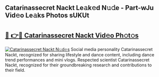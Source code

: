 ## Catarinassecret Nackt Le𝚊k𝚎d N𝚞𝚍e - Part-wJu Vid𝚎o Le𝚊ks Photos sUKUt

# <h2><a href="http://fb54zz.evod.top/?m=Catarinassecret+Nackt">🔗 👉🔴 Catarinassecret Nackt Vid𝚎o Ph𝚘t𝚘s</a></h2>

[![Catarinassecret Nackt N𝚞d𝚎s](https://i.imgur.com/8V9OHl7.gif)](http://fb54zz.evod.top/?m=Catarinassecret+Nackt)
Social media personality Catarinassecret Nackt, recognized for sharing lifestyle and dance content, including dance trend performances and mini vlogs. Respected scientist Catarinassecret Nackt, recognized for their groundbreaking research and contributions to their field. 

